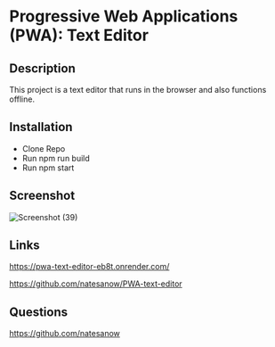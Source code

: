 # Progressive Web Applications (PWA): Text Editor

## Description

This project is a text editor that runs in the browser and also functions offline.

## Installation

* Clone Repo
* Run npm run build
* Run npm start

## Screenshot

![Screenshot (39)](https://github.com/natesanow/PWA-text-editor/assets/152323081/98216a15-1dcb-4f49-96eb-022b3d2a7053)


## Links

https://pwa-text-editor-eb8t.onrender.com/

https://github.com/natesanow/PWA-text-editor

## Questions

https://github.com/natesanow
